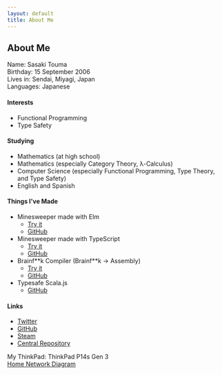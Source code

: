 ```yaml
---
layout: default
title: About Me
---
```


## About Me

Name: Sasaki Touma<br>
Birthday: 15 September 2006<br>
Lives in: Sendai, Miyagi, Japan<br>
Languages: Japanese

#### Interests
- Functional Programming
- Type Safety

#### Studying
- Mathematics (at high school)
- Mathematics (especially Category Theory, λ-Calculus)
- Computer Science (especially Functional Programming, Type Theory, and Type Safety)
- English and Spanish

#### Things I've Made
- Minesweeper made with Elm
  - [Try it](https://t-sasaki915.github.io/minesweeper-elm/)
  - [GitHub](https://github.com/t-sasaki915/minesweeper-elm/)
- Minesweeper made with TypeScript
  - [Try it](https://t-sasaki915.github.io/minesweeper/)
  - [GitHub](https://github.com/t-sasaki915/minesweeper/)
- Brainf\*\*k Compiler (Brainf\*\*k → Assembly)
  - [Try it](https://github.com/t-sasaki915/bf-compiler/releases/latest)
  - [GitHub](https://github.com/t-sasaki915/bf-compiler/)
- Typesafe Scala.js
  - [GitHub](https://github.com/t-sasaki915/typesafe-scalajs)

#### Links
* [Twitter](https://twitter.com/tsasaki915)
* [GitHub](https://github.com/t-sasaki915)
* [Steam](https://steamcommunity.com/profiles/76561199242758778)
* [Central Repository](https://repo1.maven.org/maven2/net/st915/)

My ThinkPad: ThinkPad P14s Gen 3
<br>
[Home Network Diagram](/network-diagram)

